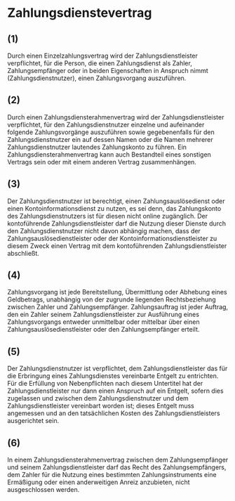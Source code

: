 # Zahlungsdienstevertrag



## (1)

 Durch einen Einzelzahlungsvertrag wird der Zahlungsdienstleister verpflichtet, für die Person, die einen Zahlungsdienst als Zahler, Zahlungsempfänger oder in beiden Eigenschaften in Anspruch nimmt (Zahlungsdienstnutzer), einen Zahlungsvorgang auszuführen.

## (2)

 Durch einen Zahlungsdiensterahmenvertrag wird der Zahlungsdienstleister verpflichtet, für den Zahlungsdienstnutzer einzelne und aufeinander folgende Zahlungsvorgänge auszuführen sowie gegebenenfalls für den Zahlungsdienstnutzer ein auf dessen Namen oder die Namen mehrerer Zahlungsdienstnutzer lautendes Zahlungskonto zu führen. Ein Zahlungsdiensterahmenvertrag kann auch Bestandteil eines sonstigen Vertrags sein oder mit einem anderen Vertrag zusammenhängen.

## (3)

 Der Zahlungsdienstnutzer ist berechtigt, einen Zahlungsauslösedienst oder einen Kontoinformationsdienst zu nutzen, es sei denn, das Zahlungskonto des Zahlungsdienstnutzers ist für diesen nicht online zugänglich. Der kontoführende Zahlungsdienstleister darf die Nutzung dieser Dienste durch den Zahlungsdienstnutzer nicht davon abhängig machen, dass der Zahlungsauslösedienstleister oder der Kontoinformationsdienstleister zu diesem Zweck einen Vertrag mit dem kontoführenden Zahlungsdienstleister abschließt.

## (4)

 Zahlungsvorgang ist jede Bereitstellung, Übermittlung oder Abhebung eines Geldbetrags, unabhängig von der zugrunde liegenden Rechtsbeziehung zwischen Zahler und Zahlungsempfänger. Zahlungsauftrag ist jeder Auftrag, den ein Zahler seinem Zahlungsdienstleister zur Ausführung eines Zahlungsvorgangs entweder unmittelbar oder mittelbar über einen Zahlungsauslösedienstleister oder den Zahlungsempfänger erteilt.

## (5)

 Der Zahlungsdienstnutzer ist verpflichtet, dem Zahlungsdienstleister das für die Erbringung eines Zahlungsdienstes vereinbarte Entgelt zu entrichten. Für die Erfüllung von Nebenpflichten nach diesem Untertitel hat der Zahlungsdienstleister nur dann einen Anspruch auf ein Entgelt, sofern dies zugelassen und zwischen dem Zahlungsdienstnutzer und dem Zahlungsdienstleister vereinbart worden ist; dieses Entgelt muss angemessen und an den tatsächlichen Kosten des Zahlungsdienstleisters ausgerichtet sein.

## (6)

 In einem Zahlungsdiensterahmenvertrag zwischen dem Zahlungsempfänger und seinem Zahlungsdienstleister darf das Recht des Zahlungsempfängers, dem Zahler für die Nutzung eines bestimmten Zahlungsinstruments eine Ermäßigung oder einen anderweitigen Anreiz anzubieten, nicht ausgeschlossen werden. 

